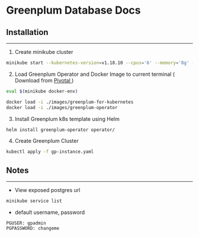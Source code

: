 # Greenplum Database Docs

## Installation

---

1. Create minikube cluster

```sh
minikube start --kubernetes-version=v1.18.10 --cpus='6' --memory='8g' --driver=vmware
```

2. Load Greenplum Operator and Docker Image to current terminal
   ( Download from [Pivotal ](https://network.pivotal.io/))

```sh
eval $(minikube docker-env)

docker load -i ./images/greenplum-for-kubernetes
docker load -i ./images/greenplum-operator
```

3. Install Greenplum k8s template using Helm

```sh
helm install greenplum-operator operator/
```

4. Create Greenplum Cluster

```sh
kubectl apply -f gp-instance.yaml
```

## Notes

---

- View exposed postgres url

```sh
minikube service list
```

- default username, password

```
PGUSER: gpadmin
PGPASSWORD: changeme
```
